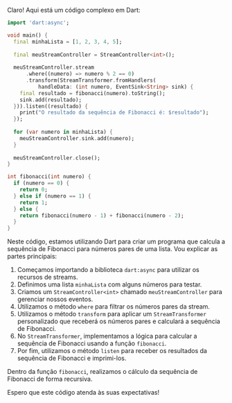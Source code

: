 Claro! Aqui está um código complexo em Dart:

```dart
import 'dart:async';

void main() {
  final minhaLista = [1, 2, 3, 4, 5];
  
  final meuStreamController = StreamController<int>();
  
  meuStreamController.stream
      .where((numero) => numero % 2 == 0)
      .transform(StreamTransformer.fromHandlers(
          handleData: (int numero, EventSink<String> sink) {
    final resultado = fibonacci(numero).toString();
    sink.add(resultado);
  })).listen((resultado) {
    print("O resultado da sequência de Fibonacci é: $resultado");
  });
  
  for (var numero in minhaLista) {
    meuStreamController.sink.add(numero);
  }
  
  meuStreamController.close();
}

int fibonacci(int numero) {
  if (numero == 0) {
    return 0;
  } else if (numero == 1) {
    return 1;
  } else {
    return fibonacci(numero - 1) + fibonacci(numero - 2);
  }
}
```

Neste código, estamos utilizando Dart para criar um programa que calcula a sequência de Fibonacci para números pares de uma lista. Vou explicar as partes principais:

1. Começamos importando a biblioteca `dart:async` para utilizar os recursos de streams.
2. Definimos uma lista `minhaLista` com alguns números para testar.
3. Criamos um `StreamController<int>` chamado `meuStreamController` para gerenciar nossos eventos.
4. Utilizamos o método `where` para filtrar os números pares da stream.
5. Utilizamos o método `transform` para aplicar um `StreamTransformer` personalizado que receberá os números pares e calculará a sequência de Fibonacci.
6. No `StreamTransformer`, implementamos a lógica para calcular a sequência de Fibonacci usando a função `fibonacci`.
7. Por fim, utilizamos o método `listen` para receber os resultados da sequência de Fibonacci e imprimi-los.

Dentro da função `fibonacci`, realizamos o cálculo da sequência de Fibonacci de forma recursiva.

Espero que este código atenda às suas expectativas!
